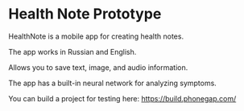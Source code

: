 # Health Note Prototype

HealthNote is a mobile app for creating health notes.

The app works in Russian and English.

Allows you to save text, image, and audio information.

The app has a built-in neural network for analyzing symptoms.

You can build a project for testing here:
https://build.phonegap.com/
